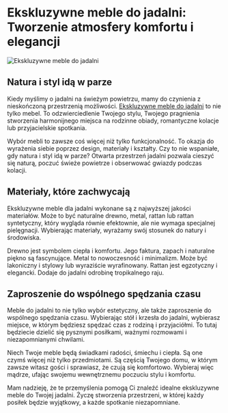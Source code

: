 # Ekskluzywne meble do jadalni: Tworzenie atmosfery komfortu i elegancji

![Ekskluzywne meble do jadalni](https://skyline-design.eu/wp-content/uploads/23518_Dining-Table-Moma_Aluminum-Carbon_Skyline_0-1-768x432.jpg "Ekskluzywne meble do jadalni")

## Natura i styl idą w parze
Kiedy myślimy o jadalni na świeżym powietrzu, mamy do czynienia z nieskończoną przestrzenią możliwości. [Ekskluzywne meble do jadalni](https://skyline-design.eu/pl/products/dining/ "Ekskluzywne meble do jadalni") to nie tylko mebel. To odzwierciedlenie Twojego stylu, Twojego pragnienia stworzenia harmonijnego miejsca na rodzinne obiady, romantyczne kolacje lub przyjacielskie spotkania.

Wybór mebli to zawsze coś więcej niż tylko funkcjonalność. To okazja do wyrażenia siebie poprzez design, materiały i kształty. Czy to nie wspaniałe, gdy natura i styl idą w parze? Otwarta przestrzeń jadalni pozwala cieszyć się naturą, poczuć świeże powietrze i obserwować gwiazdy podczas kolacji.


## Materiały, które zachwycają
Ekskluzywne meble dla jadalni wykonane są z najwyższej jakości materiałów. Może to być naturalne drewno, metal, rattan lub rattan syntetyczny, który wygląda równie efektownie, ale nie wymaga specjalnej pielęgnacji. Wybierając materiały, wyrażamy swój stosunek do natury i środowiska.

Drewno jest symbolem ciepła i komfortu. Jego faktura, zapach i naturalne piękno są fascynujące. Metal to nowoczesność i minimalizm. Może być lakoniczny i stylowy lub wyraziście wyrafinowany. Rattan jest egzotyczny i elegancki. Dodaje do jadalni odrobinę tropikalnego raju.


## Zaproszenie do wspólnego spędzania czasu
Meble do jadalni to nie tylko wybór estetyczny, ale także zaproszenie do wspólnego spędzania czasu. Wybierając stół i krzesła do jadalni, wybierasz miejsce, w którym będziesz spędzać czas z rodziną i przyjaciółmi. To tutaj będziecie dzielić się pysznymi posiłkami, ważnymi rozmowami i niezapomnianymi chwilami.

Niech Twoje meble będą świadkami radości, śmiechu i ciepła. Są one czymś więcej niż tylko przedmiotami. Są częścią Twojego domu, w którym zawsze witasz gości i sprawiasz, że czują się komfortowo. Wybieraj więc mądrze, ufając swojemu wewnętrznemu poczuciu stylu i komfortu.

Mam nadzieję, że te przemyślenia pomogą Ci znaleźć idealne ekskluzywne meble do Twojej jadalni. Życzę stworzenia przestrzeni, w której każdy posiłek będzie wyjątkowy, a każde spotkanie niezapomniane.
